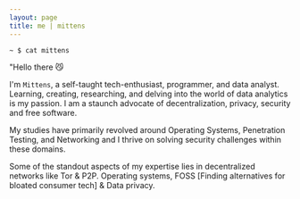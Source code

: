 ```yaml
---
layout: page
title: me | mittens
---
```


```term
~ $ cat mittens
```

"Hello there 😼

I'm `Mittens`, a self-taught tech-enthusiast, programmer, and data analyst. Learning, creating, researching, and delving into the world of data analytics is my passion.
I am a staunch advocate of decentralization, privacy, security and free software.

My studies have primarily revolved around Operating Systems, Penetration Testing, and 
Networking and I thrive on solving security challenges within these domains.

Some of the 
standout aspects of my expertise lies in decentralized networks like Tor & P2P.
Operating systems, FOSS [Finding alternatives for bloated consumer tech] & Data privacy.


